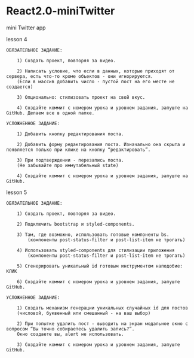 # React2.0-miniTwitter
mini Twitter app

lesson 4

    ОБЯЗАТЕЛЬНОЕ ЗАДАНИЕ: 

        1) Создать проект, повторяя за видео.

        2) Написать условие, что если в данных, которые приходят от сервера, есть что-то кроме объектов - они игнорируются. 
        (Если в массив добавить число - пустой пост на его месте не создается)

        3) Опционально: стилизовать проект на свой вкус.

        4) Создайте коммит с номером урока и уровнем задания, запуште на GitHub. Делаем все в одной папке.

    УСЛОЖНЕННОЕ ЗАДАНИЕ:  

        1) Добавить кнопку редактирования поста.

        2) Добавить форму редактирования поста. Изначально она скрыта и появляется только при клике на кнопку “редактировать”.

        3) При подтверждении - перезапись поста.
        (Не забывайте про иммутабельный state)

        4) Создайте коммит с номером урока и уровнем задания, запуште на GitHub.


lesson 5

    ОБЯЗАТЕЛЬНОЕ ЗАДАНИЕ: 

        1) Создать проект, повторяя за видео. 

        2) Подключить bootstrap и styled-components.

        3) Там, где возможно, использовать готовые компоненты bs. 
            (компоненты post-status-filter и post-list-item не трогать)

        4) Использовать styled-components для стилизации приложения
            (компоненты post-status-filter и post-list-item не трогать) 

        5) Сгенерировать уникальный id готовым инструментом наподобие: КЛИК

        6) Создайте коммит с номером урока и уровнем задания, запуште GitHub. 

    УСЛОЖНЕННОЕ ЗАДАНИЕ:  

        1) Создать механизм генерации уникальных случайных id для постов 
        (числовой, буквенный или смешанный - на ваш выбор)

        2) При попытке удалить пост - выводить на экран модальное окно с вопросом “Вы точно собираетесь удалить запись?”. 
        Окно создаете вы, alert не использовать.

        3) Создайте коммит с номером урока и уровнем задания, запуште GitHub.